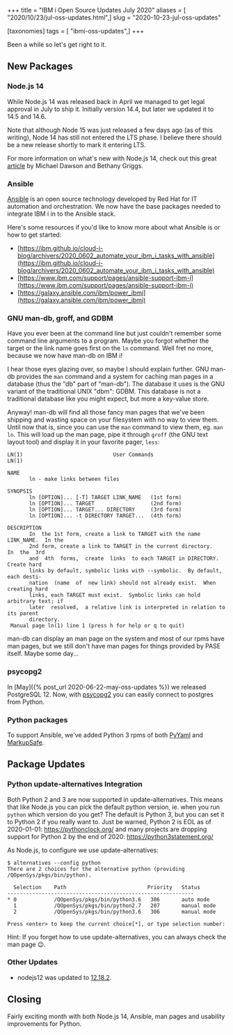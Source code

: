 +++
title = "IBM i Open Source Updates July 2020"
aliases = [ "2020/10/23/jul-oss-updates.html",]
slug = "2020-10-23-jul-oss-updates"

[taxonomies]
tags = [ "ibmi-oss-updates",]
+++

Been a while so let's get right to it.

<!-- more -->

## New Packages

### Node.js 14

While Node.js 14 was released back in April we managed to get legal approval in
July to ship it. Initially version 14.4, but later we updated it to 14.5 and
14.6.

Note that although Node 15 was just released a few days ago (as of this
writing), Node 14 has still not entered the LTS phase. I believe there should be
a new release shortly to mark it entering LTS.

For more information on what's new with Node.js 14, check out this great
[article](https://nodejs.medium.com/node-js-version-14-available-now-8170d384567e)
by Michael Dawson and Bethany Griggs.

### Ansible

[Ansible](https://www.ansible.com/) is an open source technology developed by
Red Hat for IT automation and orchestration. We now have the base packages
needed to integrate IBM i in to the Ansible stack.

Here's some resources if you'd like to know more about what Ansible is or how to
get started:
- [https://ibm.github.io/cloud-i-blog/archivers/2020_0602_automate_your_ibm_i_tasks_with_ansible](https://ibm.github.io/cloud-i-blog/archivers/2020_0602_automate_your_ibm_i_tasks_with_ansible)
- [https://www.ibm.com/support/pages/ansible-support-ibm-i](https://www.ibm.com/support/pages/ansible-support-ibm-i)
- [https://galaxy.ansible.com/ibm/power_ibmi](https://galaxy.ansible.com/ibm/power_ibmi)

### GNU man-db, groff, and GDBM

Have you ever been at the command line but just couldn't remember some command
line arguments to a program. Maybe you forgot whether the target or the link
name goes first on the `ln` command. Well fret no more, because we now have
man-db on IBM i!

I hear those eyes glazing over, so maybe I should explain further. GNU man-db
provides the `man` command and a system for caching man pages in a database
(thus the "db" part of "man-db"). The database it uses is the GNU variant of the
traditional UNIX "dbm": GDBM. This database is not a traditional database like
you might expect, but more a key-value store.

Anyway! man-db will find all those fancy man pages that we've been shipping and
wasting space on your filesystem with no way to view them. Until now that is,
since you can use the `man` command to view them, eg. `man ln`. This will load
up the man page, pipe it through `groff` (the GNU text layout tool) and display
it in your favorite pager, `less`:

```
LN(1)                             User Commands                             LN(1)

NAME
       ln - make links between files

SYNOPSIS
       ln [OPTION]... [-T] TARGET LINK_NAME   (1st form)
       ln [OPTION]... TARGET                  (2nd form)
       ln [OPTION]... TARGET... DIRECTORY     (3rd form)
       ln [OPTION]... -t DIRECTORY TARGET...  (4th form)

DESCRIPTION
       In  the 1st form, create a link to TARGET with the name LINK_NAME.  In the
       2nd form, create a link to TARGET in the current directory.   In  the  3rd
       and  4th  forms,  create  links  to each TARGET in DIRECTORY.  Create hard
       links by default, symbolic links with --symbolic.  By default, each desti‐
       nation  (name  of  new link) should not already exist.  When creating hard
       links, each TARGET must exist.  Symbolic links can hold arbitrary text; if
       later  resolved,  a relative link is interpreted in relation to its parent
       directory.
 Manual page ln(1) line 1 (press h for help or q to quit)
```

man-db can display an man page on the system and most of our rpms have man
pages, but we still don't have man pages for things provided by PASE itself.
Maybe some day...

### psycopg2

In [May]({% post_url 2020-06-22-may-oss-updates %}) we released PostgreSQL 12.
Now, with [psycopg2](https://www.psycopg.org/) you can easily connect to
postgres from Python.

### Python packages

To support Ansible, we've added Python 3 rpms of both [PyYaml](https://pyyaml.org/)
and [MarkupSafe](https://pypi.org/project/MarkupSafe/).

## Package Updates

### Python update-alternatives Integration

Both Python 2 and 3 are now supported in update-alternatives. This means that
like Node.js you can pick the default python version, ie. when you run `python`
which version do you get? The default is Python 3, but you can set it to Python
2 if you really want to. Just be warned, Python 2 is EOL as of 2020-01-01:
https://pythonclock.org/ and many projects are dropping support for Python 2 by
the end of 2020: https://python3statement.org/


As Node.js, to configure we use update-alternatives:
```
$ alternatives --config python   
There are 2 choices for the alternative python (providing /QOpenSys/pkgs/bin/python).

  Selection    Path                          Priority   Status
------------------------------------------------------------
* 0            /QOpenSys/pkgs/bin/python3.6   306       auto mode
  1            /QOpenSys/pkgs/bin/python2.7   207       manual mode
  2            /QOpenSys/pkgs/bin/python3.6   306       manual mode

Press <enter> to keep the current choice[*], or type selection number:
```

Hint: If you forget how to use update-alternatives, you can always check the man
page :wink:.

### Other Updates

- nodejs12 was updated to [12.18.2](https://nodejs.org/en/blog/release/v12.18.2/).

## Closing

Fairly exciting month with both Node.js 14, Ansible, man pages and usability
improvements for Python. 